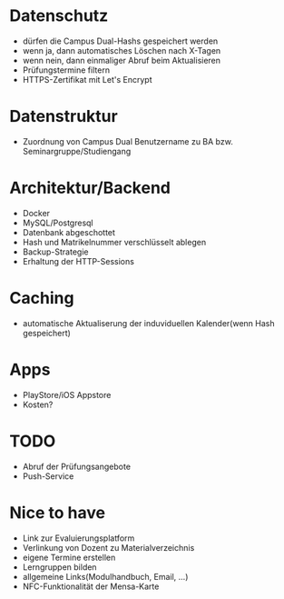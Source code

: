  # Datenschutz
 - dürfen die Campus Dual-Hashs gespeichert werden
 - wenn ja, dann automatisches Löschen nach X-Tagen
 - wenn nein, dann einmaliger Abruf beim Aktualisieren
 - Prüfungstermine filtern
 - HTTPS-Zertifikat mit Let's Encrypt
# Datenstruktur
- Zuordnung von Campus Dual Benutzername zu BA bzw. Seminargruppe/Studiengang
 # Architektur/Backend
- Docker
- MySQL/Postgresql
- Datenbank abgeschottet
- Hash und Matrikelnummer verschlüsselt ablegen
- Backup-Strategie
- Erhaltung der HTTP-Sessions
# Caching
- automatische Aktualiserung der induviduellen Kalender(wenn Hash gespeichert)
# Apps
- PlayStore/iOS Appstore
- Kosten?
# TODO
- Abruf der Prüfungsangebote
- Push-Service
# Nice to have
- Link zur Evaluierungsplatform
- Verlinkung von Dozent zu Materialverzeichnis
- eigene Termine erstellen
- Lerngruppen bilden
- allgemeine Links(Modulhandbuch, Email, ...)
- NFC-Funktionalität der Mensa-Karte